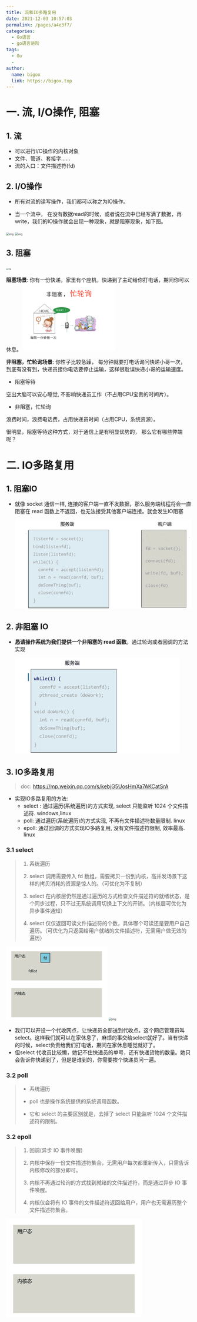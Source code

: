 ```yaml
---
title: 流和IO多路复用
date: 2021-12-03 10:57:03
permalink: /pages/a4e3f7/
categories:
  - Go语言
  - go语言进阶
tags:
  - Go
  - 
author: 
  name: bigox
  link: https://bigox.top
---
```

# 一. 流, I/O操作, 阻塞

## 1. 流

- 可以进行I/O操作的内核对象
- 文件、管道、套接字……
- 流的入口：文件描述符(fd)

## 2. I/O操作

- 所有对流的读写操作，我们都可以称之为IO操作。

- 当一个流中， 在没有数据read的时候，或者说在流中已经写满了数据，再write，我们的IO操作就会出现一种现象，就是阻塞现象，如下图。

<img src="https://img.kancloud.cn/18/de/18de4271dbfbd3c5cf0193fb60e8c5b7_832x210.png" alt="img" style="zoom:50%;" />

<img src="https://img.kancloud.cn/a5/58/a558f826d4c1e0872aaa888306cf05f0_854x244.png" alt="img" style="zoom:50%;" />

## 3. 阻塞

<img src="https://img.kancloud.cn/8b/74/8b74ba71a1e5cdae8a994712b8a85e99_755x564.png" alt="img" style="zoom:33%;" />

 **阻塞场景**: 你有一份快递，家里有个座机，快递到了主动给你打电话，期间你可以休息。
<img src="https://raw.githubusercontent.com/daniuEvan/pictrues/main/Typora/af25125ccf72dc6a288c6cb5e06f240c_757x562-20211203110017276.png" alt="img" style="zoom:33%;" />

**非阻塞，忙轮询场景**: 你性子比较急躁， 每分钟就要打电话询问快递小哥一次， 到底有没有到，快递员接你电话要停止运输，这样很耽误快递小哥的运输速度。

- 阻塞等待

空出大脑可以安心睡觉, 不影响快递员工作（不占用CPU宝贵的时间片）。

- 非阻塞，忙轮询

浪费时间，浪费电话费，占用快递员时间（占用CPU，系统资源）。

很明显，阻塞等待这种方式，对于通信上是有明显优势的， 那么它有哪些弊端呢？

# 二. IO多路复用

## 1. 阻塞IO

- 就像 socket 通信一样, 连接的客户端一直不发数据，那么服务端线程将会一直阻塞在 read 函数上不返回，也无法接受其他客户端连接。就会发生IO阻塞

  <img src="https://raw.githubusercontent.com/daniuEvan/pictrues/main/Typora/1638502588418.gif" alt="1638502588418" style="zoom: 67%;" />

## 2. 非阻塞 IO

- **恳请操作系统为我们提供一个非阻塞的 read 函数**。通过轮询或者回调的方法实现

  <img src="https://raw.githubusercontent.com/daniuEvan/pictrues/main/Typora/1638502577323.gif" alt="1638502577323" style="zoom: 67%;" />

## 3. IO多路复用

> doc: https://mp.weixin.qq.com/s/kebjG5UosHmXa7AKCatSrA



- 实现IO多路复用的方法:
  - select : 通过遍历(系统遍历)的方式实现, select 只能监听 1024 个文件描述符. windows,linux
  - poll: 通过遍历(系统遍历)的方式实现, 不再有文件描述符数量限制. linux
  - epoll: 通过回调的方式实现IO多路复用, 没有文件描述符限制, 效率最高. linux

### 3.1 select

>1. 系统遍历
>2. select 调用需要传入 fd 数组，需要拷贝一份到内核，高并发场景下这样的拷贝消耗的资源是惊人的。（可优化为不复制）
>
>2. select 在内核层仍然是通过遍历的方式检查文件描述符的就绪状态，是个同步过程，只不过无系统调用切换上下文的开销。（内核层可优化为异步事件通知）
>
>3. select 仅仅返回可读文件描述符的个数，具体哪个可读还是要用户自己遍历。（可优化为只返回给用户就绪的文件描述符，无需用户做无效的遍历）

<img src="https://raw.githubusercontent.com/daniuEvan/pictrues/main/Typora/1638502585301.gif" alt="1638502585301" style="zoom:50%;" />



<img src="https://img.kancloud.cn/ee/43/ee430296183245bb677144388a458f5e_675x410.png" alt="img" style="zoom: 50%;" />

- 我们可以开设一个代收网点，让快递员全部送到代收点。这个网店管理员叫select。这样我们就可以在家休息了，麻烦的事交给select就好了。当有快递的时候，select负责给我们打电话，期间在家休息睡觉就好了。
- 但select 代收员比较懒，她记不住快递员的单号，还有快递货物的数量。她只会告诉你快递到了，但是是谁到的，你需要挨个快递员问一遍。

### 3.2 poll

>- 系统遍历
>
>- poll 也是操作系统提供的系统调用函数。
>- 它和 select 的主要区别就是，去掉了 select 只能监听 1024 个文件描述符的限制。

### 3.2 epoll

>1. 回调(异步 IO 事件唤醒)
>2. 内核中保存一份文件描述符集合，无需用户每次都重新传入，只需告诉内核修改的部分即可。
>
>2. 内核不再通过轮询的方式找到就绪的文件描述符，而是通过异步 IO 事件唤醒。
>
>3. 内核仅会将有 IO 事件的文件描述符返回给用户，用户也无需遍历整个文件描述符集合。

<img src="https://raw.githubusercontent.com/daniuEvan/pictrues/main/Typora/1638502586963.gif" alt="1638502586963" style="zoom:67%;" />